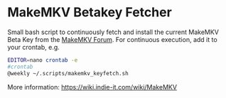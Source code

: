 # MakeMKV Betakey Fetcher
Small bash script to continuously fetch and install the current MakeMKV Beta Key from the [MakeMKV Forum](https://forum.makemkv.com/forum/viewtopic.php?f=5&t=1053).
For continuous execution, add it to your crontab, e.g.

```bash
EDITOR=nano crontab -e
#crontab
@weekly ~/.scripts/makemkv_keyfetch.sh
```

More information:
https://wiki.indie-it.com/wiki/MakeMKV
